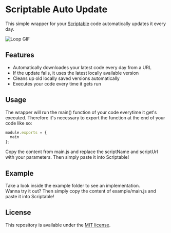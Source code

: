 # Scriptable Auto Update
This simple wrapper for your [Scriptable](https://scriptable.app) code automatically updates it every day.
  
![Loop GIF](https://i.imgur.com/iEFhyVq.gif)

## Features
* Automatically downloades your latest code every day from a URL
* If the update fails, it uses the latest locally available version
* Cleans up old locally saved versions automatically
* Executes your code every time it gets run

## Usage
The wrapper will run the main() function of your code everytime it get's executed. Therefore it's necessary to export the function at the end of your code like so:
```javascript
module.exports = {
  main
};
```
Copy the content from main.js and replace the scriptName and scriptUrl with your parameters. Then simply paste it into Scriptable!

## Example
Take a look inside the example folder to see an implementation.  
Wanna try it out? Then simply copy the content of example/main.js and paste it into Scriptable!

## License
This repository is available under the [MIT license](https://opensource.org/licenses/MIT).
